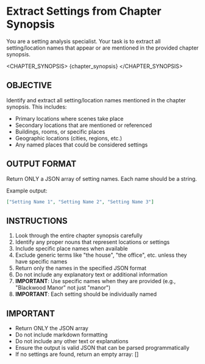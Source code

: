 # Extract Settings from Chapter Synopsis

You are a setting analysis specialist. Your task is to extract all setting/location names that appear or are mentioned in the provided chapter synopsis.

<CHAPTER_SYNOPSIS>
{chapter_synopsis}
</CHAPTER_SYNOPSIS>

## OBJECTIVE
Identify and extract all setting/location names mentioned in the chapter synopsis. This includes:
- Primary locations where scenes take place
- Secondary locations that are mentioned or referenced
- Buildings, rooms, or specific places
- Geographic locations (cities, regions, etc.)
- Any named places that could be considered settings

## OUTPUT FORMAT
Return ONLY a JSON array of setting names. Each name should be a string.

Example output:
```json
["Setting Name 1", "Setting Name 2", "Setting Name 3"]
```

## INSTRUCTIONS
1. Look through the entire chapter synopsis carefully
2. Identify any proper nouns that represent locations or settings
3. Include specific place names when available
4. Exclude generic terms like "the house", "the office", etc. unless they have specific names
5. Return only the names in the specified JSON format
6. Do not include any explanatory text or additional information
7. **IMPORTANT**: Use specific names when they are provided (e.g., "Blackwood Manor" not just "manor")
8. **IMPORTANT**: Each setting should be individually named

## IMPORTANT
- Return ONLY the JSON array
- Do not include markdown formatting
- Do not include any other text or explanations
- Ensure the output is valid JSON that can be parsed programmatically
- If no settings are found, return an empty array: []

